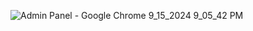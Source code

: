 ![Admin Panel - Google Chrome 9_15_2024 9_05_42 PM](https://github.com/user-attachments/assets/89f3edee-bc60-4032-8140-dae8e1ffdb91)
